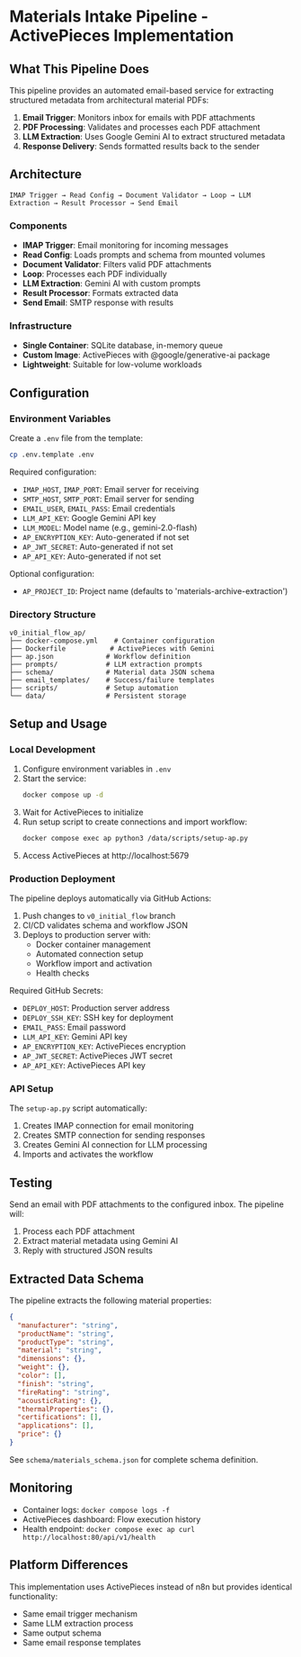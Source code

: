 # Materials Intake Pipeline - ActivePieces Implementation

## What This Pipeline Does

This pipeline provides an automated email-based service for extracting structured metadata from architectural material PDFs:

1. **Email Trigger**: Monitors inbox for emails with PDF attachments
2. **PDF Processing**: Validates and processes each PDF attachment
3. **LLM Extraction**: Uses Google Gemini AI to extract structured metadata
4. **Response Delivery**: Sends formatted results back to the sender

## Architecture

```
IMAP Trigger → Read Config → Document Validator → Loop → LLM Extraction → Result Processor → Send Email
```

### Components

- **IMAP Trigger**: Email monitoring for incoming messages
- **Read Config**: Loads prompts and schema from mounted volumes
- **Document Validator**: Filters valid PDF attachments
- **Loop**: Processes each PDF individually
- **LLM Extraction**: Gemini AI with custom prompts
- **Result Processor**: Formats extracted data
- **Send Email**: SMTP response with results

### Infrastructure

- **Single Container**: SQLite database, in-memory queue
- **Custom Image**: ActivePieces with @google/generative-ai package
- **Lightweight**: Suitable for low-volume workloads

## Configuration

### Environment Variables

Create a `.env` file from the template:

```bash
cp .env.template .env
```

Required configuration:
- `IMAP_HOST`, `IMAP_PORT`: Email server for receiving
- `SMTP_HOST`, `SMTP_PORT`: Email server for sending
- `EMAIL_USER`, `EMAIL_PASS`: Email credentials
- `LLM_API_KEY`: Google Gemini API key
- `LLM_MODEL`: Model name (e.g., gemini-2.0-flash)
- `AP_ENCRYPTION_KEY`: Auto-generated if not set
- `AP_JWT_SECRET`: Auto-generated if not set
- `AP_API_KEY`: Auto-generated if not set

Optional configuration:
- `AP_PROJECT_ID`: Project name (defaults to 'materials-archive-extraction')

### Directory Structure

```
v0_initial_flow_ap/
├── docker-compose.yml    # Container configuration
├── Dockerfile           # ActivePieces with Gemini
├── ap.json             # Workflow definition
├── prompts/            # LLM extraction prompts
├── schema/             # Material data JSON schema
├── email_templates/    # Success/failure templates
├── scripts/            # Setup automation
└── data/               # Persistent storage
```

## Setup and Usage

### Local Development

1. Configure environment variables in `.env`
2. Start the service:
   ```bash
   docker compose up -d
   ```
3. Wait for ActivePieces to initialize
4. Run setup script to create connections and import workflow:
   ```bash
   docker compose exec ap python3 /data/scripts/setup-ap.py
   ```
5. Access ActivePieces at http://localhost:5679

### Production Deployment

The pipeline deploys automatically via GitHub Actions:

1. Push changes to `v0_initial_flow` branch
2. CI/CD validates schema and workflow JSON
3. Deploys to production server with:
   - Docker container management
   - Automated connection setup
   - Workflow import and activation
   - Health checks

Required GitHub Secrets:
- `DEPLOY_HOST`: Production server address
- `DEPLOY_SSH_KEY`: SSH key for deployment
- `EMAIL_PASS`: Email password
- `LLM_API_KEY`: Gemini API key
- `AP_ENCRYPTION_KEY`: ActivePieces encryption
- `AP_JWT_SECRET`: ActivePieces JWT secret
- `AP_API_KEY`: ActivePieces API key

### API Setup

The `setup-ap.py` script automatically:
1. Creates IMAP connection for email monitoring
2. Creates SMTP connection for sending responses
3. Creates Gemini AI connection for LLM processing
4. Imports and activates the workflow

## Testing

Send an email with PDF attachments to the configured inbox. The pipeline will:
1. Process each PDF attachment
2. Extract material metadata using Gemini AI
3. Reply with structured JSON results

## Extracted Data Schema

The pipeline extracts the following material properties:

```json
{
  "manufacturer": "string",
  "productName": "string",
  "productType": "string",
  "material": "string",
  "dimensions": {},
  "weight": {},
  "color": [],
  "finish": "string",
  "fireRating": "string",
  "acousticRating": {},
  "thermalProperties": {},
  "certifications": [],
  "applications": [],
  "price": {}
}
```

See `schema/materials_schema.json` for complete schema definition.

## Monitoring

- Container logs: `docker compose logs -f`
- ActivePieces dashboard: Flow execution history
- Health endpoint: `docker compose exec ap curl http://localhost:80/api/v1/health`

## Platform Differences

This implementation uses ActivePieces instead of n8n but provides identical functionality:
- Same email trigger mechanism
- Same LLM extraction process
- Same output schema
- Same email response templates
